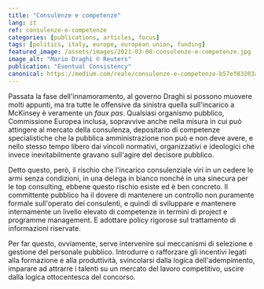 ```yaml
---
title: "Consulenze e competenze"
lang: it
ref: consulenze-e-competenze
categories: [publications, articles, focus]
tags: [politics, italy, europe, european union, funding]
featured_image: /assets/images/2021-03-08-consulenze-e-competenze.jpg
image_alt: "Mario Draghi © Reuters"
publication: "Eventual Consistency"
canonical: https://medium.com/reale/consulenze-e-competenze-b57ef83203a9
---
```


Passata la fase dell'innamoramento, al governo Draghi si possono muovere molti
appunti, ma tra tutte le offensive da sinistra quella sull'incarico a McKinsey
è veramente un *faux pas*. Qualsiasi organismo pubblico, Commissione Europea
inclusa, sopravvive anche nella misura in cui può attingere al mercato della
consulenza, depositario di competenze specialistiche che la pubblica
amministrazione non può e non deve avere, e nello stesso tempo libero dai
vincoli normativi, organizzativi e ideologici che invece inevitabilmente
gravano sull'agire del decisore pubblico.

Detto questo, però, il rischio che l'incarico consulenziale viri in un cedere
le armi senza condizioni, in una delega in bianco nonché in una sinecura per le
top consulting, ebbene questo rischio esiste ed è ben concreto. Il committente
pubblico ha il dovere di mantenere un controllo non puramente formale
sull'operato dei consulenti, e quindi di sviluppare e mantenere internamente un
livello elevato di competenze in termini di project e programme management. E
adottare policy rigorose sul trattamento di informazioni riservate.

Per far questo, ovviamente, serve intervenire sui meccanismi di selezione e
gestione del personale pubblico. Introdurre o rafforzare gli incentivi legati
alla formazione e alla produttività, svincolarsi dalla logica dell'adempimento,
imparare ad attrarre i talenti su un mercato del lavoro competitivo, uscire
dalla logica ottocentesca del concorso.
